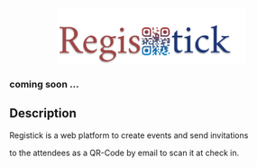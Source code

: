 <div align="center">
  <img height="100"
    src="assets/images/header-logo.png">
</div>


### coming soon ...

## Description

Registick is a web platform to create events and send invitations

to the attendees as a QR-Code by email to scan it at check in.

